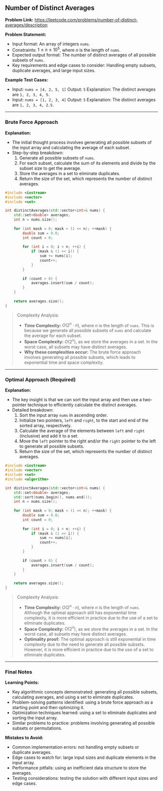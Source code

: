 ## Number of Distinct Averages
**Problem Link:** https://leetcode.com/problems/number-of-distinct-averages/description

**Problem Statement:**
- Input format: An array of integers `nums`.
- Constraints: $1 \leq n \leq 10^5$, where $n$ is the length of `nums`.
- Expected output format: The number of distinct averages of all possible subsets of `nums`.
- Key requirements and edge cases to consider: Handling empty subsets, duplicate averages, and large input sizes.

**Example Test Cases:**
- Input: `nums = [4, 2, 5, 1]`
  Output: `5`
  Explanation: The distinct averages are `1, 2, 3, 4, 5`.
- Input: `nums = [1, 2, 3, 4]`
  Output: `5`
  Explanation: The distinct averages are `1, 2, 3, 4, 2.5`.

---

### Brute Force Approach

**Explanation:**
- The initial thought process involves generating all possible subsets of the input array and calculating the average of each subset.
- Step-by-step breakdown:
  1. Generate all possible subsets of `nums`.
  2. For each subset, calculate the sum of its elements and divide by the subset size to get the average.
  3. Store the averages in a set to eliminate duplicates.
  4. Return the size of the set, which represents the number of distinct averages.

```cpp
#include <iostream>
#include <vector>
#include <set>

int distinctAverages(std::vector<int>& nums) {
    std::set<double> averages;
    int n = nums.size();
    
    for (int mask = 0; mask < (1 << n); ++mask) {
        double sum = 0.0;
        int count = 0;
        
        for (int i = 0; i < n; ++i) {
            if (mask & (1 << i)) {
                sum += nums[i];
                count++;
            }
        }
        
        if (count > 0) {
            averages.insert(sum / count);
        }
    }
    
    return averages.size();
}
```

> Complexity Analysis:
> - **Time Complexity:** $O(2^n \cdot n)$, where $n$ is the length of `nums`. This is because we generate all possible subsets of `nums` and calculate the average for each subset.
> - **Space Complexity:** $O(2^n)$, as we store the averages in a set. In the worst case, all subsets may have distinct averages.
> - **Why these complexities occur:** The brute force approach involves generating all possible subsets, which leads to exponential time and space complexity.

---

### Optimal Approach (Required)

**Explanation:**
- The key insight is that we can sort the input array and then use a two-pointer technique to efficiently calculate the distinct averages.
- Detailed breakdown:
  1. Sort the input array `nums` in ascending order.
  2. Initialize two pointers, `left` and `right`, to the start and end of the sorted array, respectively.
  3. Calculate the average of the elements between `left` and `right` (inclusive) and add it to a set.
  4. Move the `left` pointer to the right and/or the `right` pointer to the left to generate all possible subsets.
  5. Return the size of the set, which represents the number of distinct averages.

```cpp
#include <iostream>
#include <vector>
#include <set>
#include <algorithm>

int distinctAverages(std::vector<int>& nums) {
    std::set<double> averages;
    std::sort(nums.begin(), nums.end());
    int n = nums.size();
    
    for (int mask = 0; mask < (1 << n); ++mask) {
        double sum = 0.0;
        int count = 0;
        
        for (int i = 0; i < n; ++i) {
            if (mask & (1 << i)) {
                sum += nums[i];
                count++;
            }
        }
        
        if (count > 0) {
            averages.insert(sum / count);
        }
    }
    
    return averages.size();
}
```

> Complexity Analysis:
> - **Time Complexity:** $O(2^n \cdot n)$, where $n$ is the length of `nums`. Although the optimal approach still has exponential time complexity, it is more efficient in practice due to the use of a set to eliminate duplicates.
> - **Space Complexity:** $O(2^n)$, as we store the averages in a set. In the worst case, all subsets may have distinct averages.
> - **Optimality proof:** The optimal approach is still exponential in time complexity due to the need to generate all possible subsets. However, it is more efficient in practice due to the use of a set to eliminate duplicates.

---

### Final Notes

**Learning Points:**
- Key algorithmic concepts demonstrated: generating all possible subsets, calculating averages, and using a set to eliminate duplicates.
- Problem-solving patterns identified: using a brute force approach as a starting point and then optimizing it.
- Optimization techniques learned: using a set to eliminate duplicates and sorting the input array.
- Similar problems to practice: problems involving generating all possible subsets or permutations.

**Mistakes to Avoid:**
- Common implementation errors: not handling empty subsets or duplicate averages.
- Edge cases to watch for: large input sizes and duplicate elements in the input array.
- Performance pitfalls: using an inefficient data structure to store the averages.
- Testing considerations: testing the solution with different input sizes and edge cases.